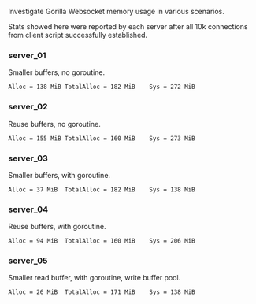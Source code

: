 Investigate Gorilla Websocket memory usage in various scenarios.

Stats showed here were reported by each server after all 10k connections from client script successfully established.

### server_01

Smaller buffers, no goroutine.

```
Alloc = 138 MiB	TotalAlloc = 182 MiB	Sys = 272 MiB
```

### server_02

Reuse buffers, no goroutine.

```
Alloc = 155 MiB	TotalAlloc = 160 MiB	Sys = 273 MiB
```

### server_03

Smaller buffers, with goroutine.

```
Alloc = 37 MiB	TotalAlloc = 182 MiB	Sys = 138 MiB
```

### server_04

Reuse buffers, with goroutine.

```
Alloc = 94 MiB	TotalAlloc = 160 MiB	Sys = 206 MiB
```

### server_05

Smaller read buffer, with goroutine, write buffer pool. 

```
Alloc = 26 MiB	TotalAlloc = 171 MiB	Sys = 138 MiB
```
